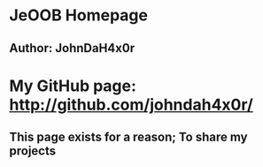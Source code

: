 # JeOOB Homepage
## Author: JohnDaH4x0r <terencedoesmc12 AT gmail.com>
# My GitHub page: <http://github.com/johndah4x0r/>

## This page exists for a reason; To share my projects

